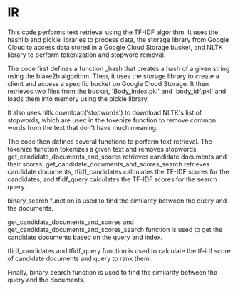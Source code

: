 # IR

This code performs text retrieval using the TF-IDF algorithm. It uses the hashlib and pickle libraries to process data, the storage library from Google Cloud to access data stored in a Google Cloud Storage bucket, and NLTK library to perform tokenization and stopword removal.

The code first defines a function _hash that creates a hash of a given string using the blake2b algorithm. Then, it uses the storage library to create a client and access a specific bucket on Google Cloud Storage. It then retrieves two files from the bucket, 'Body_index.pkl' and 'body_idf.pkl' and loads them into memory using the pickle library.

It also uses nltk.download('stopwords') to download NLTK's list of stopwords, which are used in the tokenize function to remove common words from the text that don't have much meaning.

The code then defines several functions to perform text retrieval. The tokenize function tokenizes a given text and removes stopwords, get_candidate_documents_and_scores retrieves candidate documents and their scores, get_candidate_documents_and_scores_search retrieves candidate documents, tfidf_candidates calculates the TF-IDF scores for the candidates, and tfidf_query calculates the TF-IDF scores for the search query.

binary_search function is used to find the similarity between the query and the documents.

get_candidate_documents_and_scores and get_candidate_documents_and_scores_search function is used to get the candidate documents based on the query and index.

tfidf_candidates and tfidf_query function is used to calculate the tf-idf score of candidate documents and query to rank them.

Finally, binary_search function is used to find the similarity between the query and the documents.
